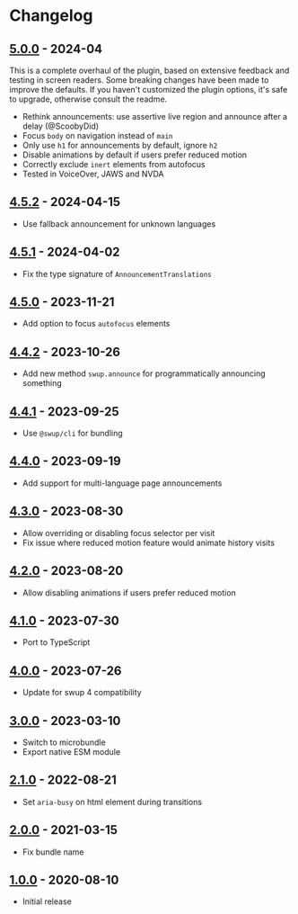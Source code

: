 # Changelog

## [5.0.0] - 2024-04

This is a complete overhaul of the plugin, based on extensive feedback and testing in screen
readers. Some breaking changes have been made to improve the defaults. If you haven't customized the
plugin options, it's safe to upgrade, otherwise consult the readme.

- Rethink announcements: use assertive live region and announce after a delay (@ScoobyDid)
- Focus `body` on navigation instead of `main`
- Only use `h1` for announcements by default, ignore `h2`
- Disable animations by default if users prefer reduced motion
- Correctly exclude `inert` elements from autofocus
- Tested in VoiceOver, JAWS and NVDA

## [4.5.2] - 2024-04-15

- Use fallback announcement for unknown languages

## [4.5.1] - 2024-04-02

- Fix the type signature of `AnnouncementTranslations`

## [4.5.0] - 2023-11-21

- Add option to focus `autofocus` elements

## [4.4.2] - 2023-10-26

- Add new method `swup.announce` for programmatically announcing something

## [4.4.1] - 2023-09-25

- Use `@swup/cli` for bundling

## [4.4.0] - 2023-09-19

- Add support for multi-language page announcements

## [4.3.0] - 2023-08-30

- Allow overriding or disabling focus selector per visit
- Fix issue where reduced motion feature would animate history visits

## [4.2.0] - 2023-08-20

- Allow disabling animations if users prefer reduced motion

## [4.1.0] - 2023-07-30

- Port to TypeScript

## [4.0.0] - 2023-07-26

- Update for swup 4 compatibility

## [3.0.0] - 2023-03-10

- Switch to microbundle
- Export native ESM module

## [2.1.0] - 2022-08-21

- Set `aria-busy` on html element during transitions

## [2.0.0] - 2021-03-15

- Fix bundle name

## [1.0.0] - 2020-08-10

- Initial release

[5.0.0]: https://github.com/swup/a11y-plugin/releases/tag/5.0.0
[4.5.2]: https://github.com/swup/a11y-plugin/releases/tag/4.5.2
[4.5.1]: https://github.com/swup/a11y-plugin/releases/tag/4.5.1
[4.5.0]: https://github.com/swup/a11y-plugin/releases/tag/4.5.0
[4.4.2]: https://github.com/swup/a11y-plugin/releases/tag/4.4.2
[4.4.1]: https://github.com/swup/a11y-plugin/releases/tag/4.4.1
[4.4.0]: https://github.com/swup/a11y-plugin/releases/tag/4.4.0
[4.3.0]: https://github.com/swup/a11y-plugin/releases/tag/4.3.0
[4.2.0]: https://github.com/swup/a11y-plugin/releases/tag/4.2.0
[4.1.0]: https://github.com/swup/a11y-plugin/releases/tag/4.1.0
[4.0.0]: https://github.com/swup/a11y-plugin/releases/tag/4.0.0
[3.0.0]: https://github.com/swup/a11y-plugin/releases/tag/3.0.0
[2.1.0]: https://github.com/swup/a11y-plugin/releases/tag/2.1.0
[2.0.0]: https://github.com/swup/a11y-plugin/releases/tag/2.0.0
[1.0.0]: https://github.com/swup/a11y-plugin/releases/tag/1.0.0
